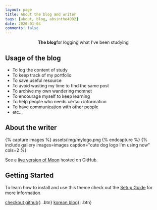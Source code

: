 ```yaml
---
layout: page
title: About the blog and writer
tags: [about, blog, absinthe4902]
date: 2020-01-04
comments: false
---
```

    
<center><b>The blog</b>for logging what I've been studying</center>

## Usage of the blog
* To log the content of study
* To keep track of my portfolio
* To save useful resource
* To avoid wasting my time to find the same post
* To archive my own wandering momnet
* To encourage myself to keep learning
* To help people who needs certain information
* To have communication with other people
* etc...


## About the writer

{% capture images %}
    <!-- https://cloud.githubusercontent.com/assets/754514/14509720/61c61058-01d6-11e6-93ab-0918515ecd56.png
    https://cloud.githubusercontent.com/assets/754514/14509716/61ac6c8e-01d6-11e6-879f-8308883de790.png -->
    assets/img/mylogo.png
{% endcapture %}
{% include gallery images=images caption="cute dog logo I'm using now" cols=2 %}

See a [live version of Moon](http://taylantatli.github.io/Moon) hosted on GitHub.

## Getting Started

To learn how to install and use this theme check out the [Setup Guide](http://taylantatli.me/Moon/moon-theme/) for more information.
      
[checkout github](https://github.com/absinthe4902){: .btn}
[korean blog](https://calgaryhomeless.tistory.com){: .btn}